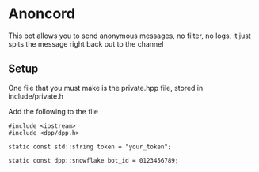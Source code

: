 <h1>Anoncord</h1>
<p>This bot allows you to send anonymous messages, no filter, no logs, it just spits the message right back out to the channel</p>

<h2>Setup</h2>
<p>One file that you must make is the private.hpp file, stored in include/private.h</p>
<p>Add the following to the file</p>

    #include <iostream>
    #include <dpp/dpp.h>

    static const std::string token = "your_token";

    static const dpp::snowflake bot_id = 0123456789; 